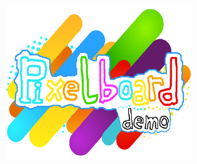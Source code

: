 <center><img src="./immsges/capture-20200108-163103.png" width="600" height="420" class="immage"></center>
